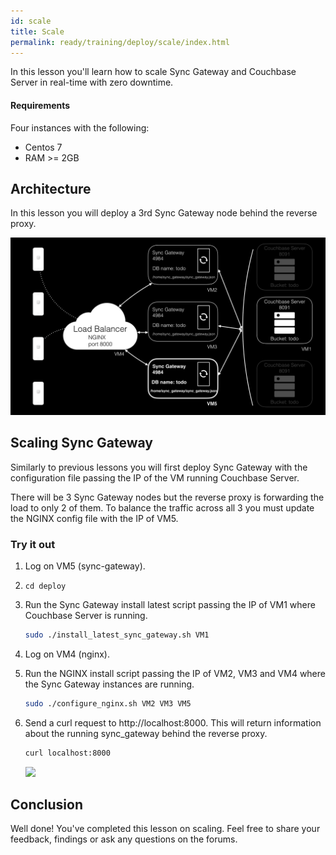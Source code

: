 ```yaml
---
id: scale
title: Scale
permalink: ready/training/deploy/scale/index.html
---
```


In this lesson you'll learn how to scale Sync Gateway and Couchbase Server in real-time with zero downtime.

#### Requirements

Four instances with the following:

- Centos 7
- RAM >= 2GB

## Architecture

In this lesson you will deploy a 3rd Sync Gateway node behind the reverse proxy.

![](img/image80.png)

## Scaling Sync Gateway

Similarly to previous lessons you will first deploy Sync Gateway with the configuration file passing the IP of the VM running Couchbase Server.

There will be 3 Sync Gateway nodes but the reverse proxy is forwarding the load to only 2 of them. To balance the traffic across all 3 you must update the NGINX config file with the IP of VM5.

### Try it out

1. Log on VM5 (sync-gateway).
1. `cd deploy`
1. Run the Sync Gateway install latest script passing the IP of VM1 where Couchbase Server is running.

    ```bash
    sudo ./install_latest_sync_gateway.sh VM1
    ```

1. Log on VM4 (nginx).
1. Run the NGINX install script passing the IP of VM2, VM3 and VM4 where the Sync Gateway instances are running.

    ```bash
    sudo ./configure_nginx.sh VM2 VM3 VM5
    ```

1. Send a curl request to http://localhost:8000. This will return information about the running sync_gateway behind the reverse proxy.

    ```bash
    curl localhost:8000
    ```

    ![](https://cl.ly/392N2E2K0J0T/image76.gif)

<block class="dockercloud" />

## Conclusion

Well done! You've completed this lesson on scaling. Feel free to share your feedback, findings or ask any questions on the forums.
